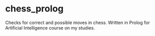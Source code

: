 # chess_prolog
Checks for correct and possible moves in chess. Written in Prolog for Artificial Intelligence course on my studies.
